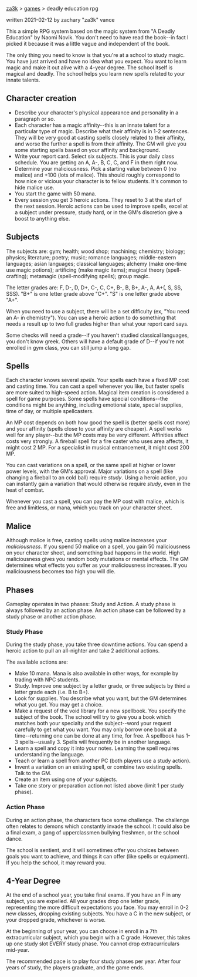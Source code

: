[za3k](/) > [games](/mygames.md) > deadly education rpg

written 2021-02-12 by zachary "za3k" vance

This a simple RPG system based on the magic system from "A Deadly Education" by Naomi Novik. You don't need to have read the book--in fact I picked it because it was a little vague and independent of the book.

The only thing you need to know is that you're at a school to study magic. You have just arrived and have no idea what you expect. You want to learn magic and make it out alive with a 4-year degree. The school itself is magical and deadly. The school helps you learn new spells related to your innate talents.

## Character creation
- Describe your character's physical appearance and personality in a paragraph or so.
- Each character has a magic affinity--this is an innate talent for a particular type of magic. Describe what their affinity is in 1-2 sentences. They will be very good at casting spells closely related to their affinity, and worse the further a spell is from their affinity. The GM will give you some starting spells based on your affinity and background.
- Write your report card. Select six subjects. This is your daily class schedule. You are getting an A, A-, B, C, C, and F in them right now.
- Determine your maliciousness. Pick a starting value between 0 (no malice) and +100 (lots of malice). This should roughly correspond to how nice or vicious your character is to fellow students. It's common to hide malice use.
- You start the game with 50 mana.
- Every session you get 3 heroic actions. They reset to 3 at the start of the next session. Heroic actions can be used to improve spells, excel at a subject under pressure, study hard, or in the GM's discretion give a boost to anything else.

## Subjects
The subjects are: gym; health; wood shop; machining; chemistry; biology; physics; literature; poetry; music; romance languages; middle-eastern languages; asian languages; classical languages; alchemy (make one-time use magic potions); artificing (make magic items); magical theory (spell-crafting); metamagic (spell-modifying spells); group magic.

The letter grades are: F, D-, D, D+, C-, C, C+, B-, B, B+, A-, A, A+(, S, SS, SSS). "B+" is one letter grade above "C+". "S" is one letter grade above "A+".

When you need to use a subject, there will be a set difficulty (ex, "You need an A- in chemistry"). You can use a heroic action to do something that needs a result up to two full grades higher than what your report card says.

Some checks will need a grade--if you haven't studied classical languages, you don't know greek. Others will have a default grade of D--if you're not enrolled in gym class, you can still jump a long gap.

## Spells
Each character knows several *spells*. Your spells each have a fixed MP cost and casting time. You can cast a spell whenever you like, but faster spells are more suited to high-speed action. Magical item creation is considered a spell for game purposes. Some spells have special conditions--the conditions might be anything, including emotional state, special supplies, time of day, or multiple spellcasters.

An MP cost depends on both how good the spell is (better spells cost more) and your affinity (spells close to your affinity are cheaper). A spell works well for any player--but the MP costs may be very different. Affinities affect costs very strongly. A fireball spell for a fire caster who uses area affects, it might cost 2 MP. For a specialist in musical entrancement, it might cost 200 MP.

You can cast variations on a spell, or the same spell at higher or lower power levels, with the GM's approval. Major variations on a spell (like changing a fireball to an cold ball) require *study*. Using a heroic action, you can instantly gain a variation that would otherwise require *study*, even in the heat of combat.

Whenever you cast a spell, you can pay the MP cost with malice, which is free and limitless, or mana, which you track on your character sheet.

## Malice
Although malice is free, casting spells using malice increases your *maliciousness*. If you spend 50 malice on a spell, you gain 50 maliciousness on your character sheet, and something bad happens in the world. High maliciousness gives you random body mutations or mental effects. The GM determines what effects you suffer as your maliciousness increases. If you maliciousness becomes too high you will die.

## Phases
Gameplay operates in two phases: Study and Action. A study phase is always followed by an action phase. An action phase can be followed by a study phase or another action phase.

### Study Phase
During the study phase, you take three downtime actions. You can spend a heroic action to pull an all-nighter and take 2 additional actions.

The available actions are:
- Make 10 mana. Mana is also available in other ways, for example by trading with NPC students.
- Study. Improve one subject by a letter grade, or three subjects by third a letter grade each (i.e. B to B+).
- Look for supplies. You describe what you want, but the GM determines what you get. You may get a choice.
- Make a request of the void library for a new spellbook. You specify the subject of the book. The school will try to give you a book which matches both your specialty and the subject--word your request carefully to get what you want. You may only borrow one book at a time--returning one can be done at any time, for free. A spellbook has 1-3 spells--usually 3. Spells will frequently be in another language.
- Learn a spell and copy it into your notes. Learning the spell requires understanding the language.
- Teach or learn a spell from another PC (both players use a study action).
- Invent a variation on an existing spell, or combine two existing spells. Talk to the GM.
- Create an item using one of your subjects.
- Take one story or preparation action not listed above (limit 1 per study phase).

### Action Phase
During an action phase, the characters face some challenge. The challenge often relates to demons which constantly invade the school. It could also be a final exam, a gang of upperclassmen bullying freshmen, or the school dance.

The school is sentient, and it will sometimes offer you choices between goals you want to achieve, and things it can offer (like spells or equipment). If you help the school, it may reward you.

## 4-Year Degree
At the end of a school year, you take final exams. If you have an F in any subject, you are expelled. All your grades drop one letter grade, representing the more difficult expectations you face. You may enroll in 0-2 new classes, dropping existing subjects. You have a C in the new subject, or your dropped grade, whichever is worse.

At the beginning of your year, you can choose in enroll in a 7th extracurricular subject, which you begin with a C grade. However, this takes up one study slot EVERY study phase. You cannot drop extracurriculars mid-year.

The recommended pace is to play four study phases per year. After four years of study, the players graduate, and the game ends.
